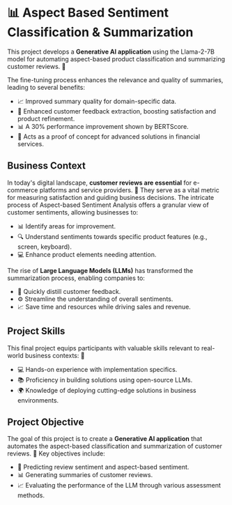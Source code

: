 # 📊 Aspect Based Sentiment Classification & Summarization

This project develops a **Generative AI application** using the Llama-2-7B model for automating aspect-based product classification and summarizing customer reviews. 🌟  

The fine-tuning process enhances the relevance and quality of summaries, leading to several benefits:

- 📈 Improved summary quality for domain-specific data.
- 🤝 Enhanced customer feedback extraction, boosting satisfaction and product refinement.
- 📊 A 30% performance improvement shown by BERTScore.
- 💼 Acts as a proof of concept for advanced solutions in financial services.

## Business Context
In today's digital landscape, **customer reviews are essential** for e-commerce platforms and service providers. 🛒 They serve as a vital metric for measuring satisfaction and guiding business decisions. The intricate process of Aspect-based Sentiment Analysis offers a granular view of customer sentiments, allowing businesses to:

- 📊 Identify areas for improvement.
- 🔍 Understand sentiments towards specific product features (e.g., screen, keyboard).
- 💻 Enhance product elements needing attention.

The rise of **Large Language Models (LLMs)** has transformed the summarization process, enabling companies to:

- 🔄 Quickly distill customer feedback.
- ⚙️ Streamline the understanding of overall sentiments.
- 📈 Save time and resources while driving sales and revenue.

## Project Skills
This final project equips participants with valuable skills relevant to real-world business contexts: 🚀

- 💻 Hands-on experience with implementation specifics.
- 📚 Proficiency in building solutions using open-source LLMs.
- 🌍 Knowledge of deploying cutting-edge solutions in business environments.

## Project Objective
The goal of this project is to create a **Generative AI application** that automates the aspect-based classification and summarization of customer reviews. 🎯 Key objectives include:

- 🧐 Predicting review sentiment and aspect-based sentiment.
- 📊 Generating summaries of customer reviews.
- 📈 Evaluating the performance of the LLM through various assessment methods.
